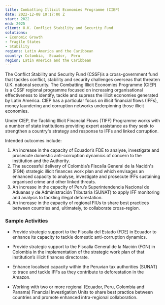 ```yaml
---
title: Combatting Illicit Economies Programme (CIEP)
date: 2022-12-08 10:17:00 Z
start: 2022
end: 2025
client: U.K. Conflict Stability and Security Fund
solutions:
- Economic Growth
- Fragile States
- Stability
regions: Latin America and the Caribbean
country: Colombia,  Ecuador,  Peru
region: Latin America and the Caribbean
---
```


The Conflict Stability and Security Fund (CSSF)is a cross-government fund that tackles conflict, stability and security challenges overseas that threaten U.K. national security. The Combatting Illicit Economies Programme (CIEP) is a CSSF regional programme focused on increasing organisational effectiveness to identify, tackle and supress the illicit economies generated by Latin America. CIEP has a particular focus on illicit financial flows (IFFs), money laundering and corruption networks underpinning those illicit economies.  

Under CIEP, the Tackling Illicit Financial Flows (TIFF) Programme works with a number of state institutions providing expert assistance as they seek to strengthen a country's strategy and response to IFFs and linked corruption.
   
Intended outcomes include: 
1. An increase in the capacity of Ecuador’s FDE to analyse, investigate and prosecute domestic anti-corruption dynamics of concern to the institution and the Authority.  
2. The successful delivery of Colombia’s Fiscalía General de la Nación's (FGN) strategic illicit finances work plan and which envisages an enhanced capacity to analyse, investigate and prosecute IFFs sustaining organised crime and other linked threats.  
3. An increase in the capacity of Peru’s Superintendencia Nacional de Aduanas y de Administración Tributaria (SUNAT) to apply IFF monitoring and analysis to tackling illegal deforestation.  
4. An increase in the capacity of regional FIUs to share best practices between countries and, ultimately, to collaborate cross-region.  

### Sample Activities

* Provide strategic support to the Fiscalía del Estado (FDE) in Ecuador to enhance its capacity to tackle domestic anti-corruption dynamics.  

* Provide strategic support to the Fiscalía General de la Nación (FGN) in Colombia in the implementation of the strategic work plan of that institution’s illicit finances directorate. 

* Enhance localised capacity within the Peruvian tax authorities (SUNAT) to trace and tackle IFFs as they contribute to deforestation in the Amazon. 

* Working with two or more regional (Ecuador, Peru, Colombia and Panama) Financial Investigation Units to share best practice between countries and promote enhanced intra-regional collaboration. 

 